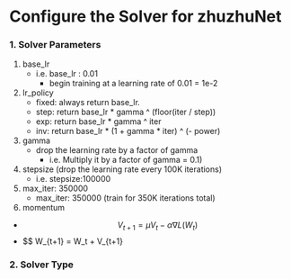 Configure the Solver for zhuzhuNet
========================
### 1. Solver Parameters
1. base_lr
   * i.e. base_lr : 0.01 
       * begin training at a learning rate of 0.01 = 1e-2
2. lr_policy
   * fixed: always return base_lr.
   * step: return base_lr * gamma ^ (floor(iter / step))
   * exp: return base_lr * gamma ^ iter
   * inv: return base_lr * (1 + gamma * iter) ^ (- power)
3. gamma
   * drop the learning rate by a factor of gamma
      * i.e. Multiply it by a factor of gamma = 0.1)
4. stepsize (drop the learning rate every 100K iterations)
   * i.e. stepsize:100000
5. max_iter: 350000 
   * max_iter: 350000 (train for 350K iterations total)
6. momentum
  * $$ V_{t+1} = \mu V_t - \alpha \nabla L(W_t) $$ 
  * $$ W_{t+1} = W_t + V_{t+1}
### 2. Solver Type

